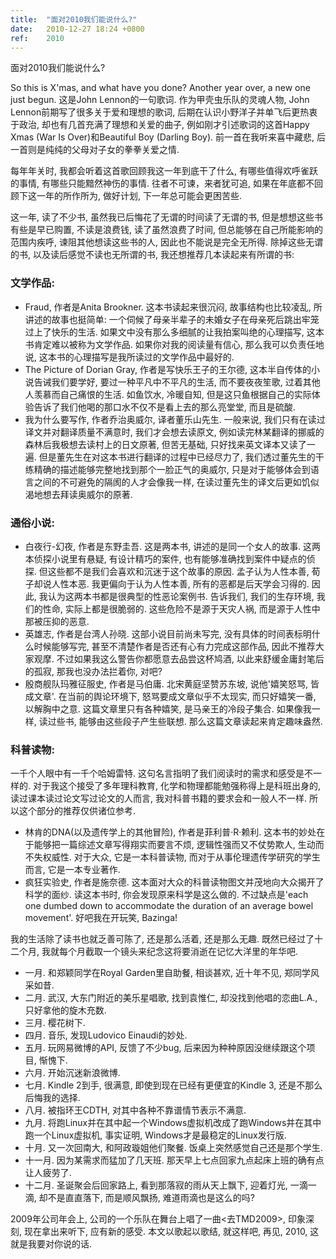 ```yaml
---
title:  "面对2010我们能说什么?"
date:   2010-12-27 18:24 +0800
ref:    2010
---
```


面对2010我们能说什么?

So this is X'mas, and what have you done? Another year over, a new one just begun. 这是John Lennon的一句歌词. 作为甲壳虫乐队的灵魂人物, John Lennon前期写了很多关于爱和理想的歌词, 后期在认识小野洋子并单飞后更热衷于政治, 却也有几首充满了理想和关爱的曲子, 例如刚才引述歌词的这首Happy Xmas (War Is Over)和Beautiful Boy (Darling Boy). 前一首在我听来喜中藏悲, 后一首则是纯纯的父母对子女的拳拳关爱之情.

每年年关时, 我都会听着这首歌回顾我这一年到底干了什么, 有哪些值得欢呼雀跃的事情, 有哪些只能黯然神伤的事情. 往者不可谏，来者犹可追, 如果在年底都不回顾下这一年的所作所为, 做好计划, 下一年总可能会更困苦些.

这一年, 读了不少书, 虽然我已后悔花了无谓的时间读了无谓的书, 但是想想这些书有些是早已购置, 不读是浪费钱, 读了虽然浪费了时间, 但总能够在自己所能影响的范围内疾呼, 谏阻其他想读这些书的人, 因此也不能说是完全无所得. 除掉这些无谓的书, 以及读后感觉不读也无所谓的书, 我还想推荐几本读起来有所谓的书:

### 文学作品:

* Fraud, 作者是Anita Brookner. 这本书读起来很沉闷, 故事结构也比较凌乱, 所讲述的故事也挺简单: 一个伺候了母亲半辈子的未婚女子在母亲死后跳出牢笼过上了快乐的生活. 如果文中没有那么多细腻的让我拍案叫绝的心理描写, 这本书肯定难以被称为文学作品. 如果你对我的阅读量有信心, 那么我可以负责任地说, 这本书的心理描写是我所读过的文学作品中最好的.
* The Picture of Dorian Gray, 作者是写快乐王子的王尔德, 这本半自传体的小说告诫我们要学好, 要过一种平凡中不平凡的生活, 而不要夜夜笙歌, 过着其他人羡慕而自己痛恨的生活. 如鱼饮水, 冷暖自知, 但是这只鱼根据自己的实际体验告诉了我们他喝的那口水不仅不是看上去的那么亮堂堂, 而且是硫酸.
* 我为什么要写作, 作者乔治奥威尔, 译者董乐山先生. 一般来说, 我们只有在读过译文并对翻译质量不满意时, 我们才会想去读原文, 例如读完林某翻译的挪威的森林后我极想去读村上的日文原著, 但苦无基础, 只好找来英文译本又读了一遍. 但是董先生在对这本书进行翻译的过程中已经尽力了, 我们透过董先生的干练精确的描述能够完整地找到那个一脸正气的奥威尔, 只是对于能够体会到语言之间的不可避免的隔阂的人才会像我一样, 在读过董先生的译文后更如饥似渴地想去拜读奥威尔的原著.

### 通俗小说:

* 白夜行-幻夜, 作者是东野圭吾. 这是两本书, 讲述的是同一个女人的故事. 这两本侦探小说里有悬疑, 有设计精巧的案件, 也有能够准确找到案件中疑点的侦探. 但这些都不是我们会喜欢和沉迷于这个故事的原因. 孟子认为人性本善, 荀子却说人性本恶. 我更偏向于认为人性本善, 所有的恶都是后天学会习得的. 因此, 我认为这两本书都是很典型的性恶论案例书. 告诉我们, 我们的生存环境, 我们的性命, 实际上都是很脆弱的. 这些危险不是源于天灾人祸, 而是源于人性中那被压抑的恶意.
* 英雄志, 作者是台湾人孙晓. 这部小说目前尚未写完, 没有具体的时间表标明什么时候能够写完, 甚至不清楚作者是否还有心有力完成这部作品, 因此不推荐大家观摩. 不过如果我这么警告你都愿意去品尝这杯鸠酒, 以此来舒缓金庸封笔后的孤寂, 那我也没办法拦着你, 对吧?
* 殷商舰队玛雅征服史, 作者是马伯庸. 北宋黄庭坚赞苏东坡, 说他'嬉笑怒骂, 皆成文章'. 在当前的舆论环境下, 怒骂要成文章似乎不太现实, 而只好嬉笑一番, 以解胸中之意. 这篇文章里只有各种嬉笑, 是马亲王的冷段子集合. 如果像我一样, 读过些书, 能够由这些段子产生些联想. 那么这篇文章读起来肯定趣味盎然.

### 科普读物:

一千个人眼中有一千个哈姆雷特. 这句名言指明了我们阅读时的需求和感受是不一样的. 对于我这个接受了多年理科教育, 化学和物理都能勉强称得上是科班出身的, 读过课本读过论文写过论文的人而言, 我对科普书籍的要求会和一般人不一样. 所以这个部分的推荐仅供诸位参考.

* 林肯的DNA(以及遗传学上的其他冒险), 作者是菲利普·R·赖利. 这本书的妙处在于能够把一篇综述文章写得翔实而要言不烦, 逻辑性强而又不仗势欺人,  生动而不失权威性. 对于大众, 它是一本科普读物, 而对于从事伦理遗传学研究的学生而言, 它是一本专业著作.
* 疯狂实验史, 作者是施奈德. 这本面对大众的科普读物图文并茂地向大众揭开了科学的面纱. 读这本书时, 你会发现原来科学是这么做的. 不过缺点是'each one dumbed down to accommodate the duration of an average bowel movement'. 好吧我在开玩笑, Bazinga!

我的生活除了读书也就乏善可陈了, 还是那么活着, 还是那么无趣. 既然已经过了十二个月, 我就每个月截取一个镜头来纪念这将要消逝在记忆大洋里的年华吧.

* 一月. 和郑颖同学在Royal Garden里自助餐, 相谈甚欢, 近十年不见, 郑同学风采如昔.
* 二月. 武汉, 大东门附近的美乐星唱歌, 找到袁惟仁, 却没找到他唱的恋曲L.A., 只好拿他的旋木充数.
* 三月. 樱花树下.
* 四月. 音乐, 发现Ludovico Einaudi的妙处.
* 五月. 玩网易微博的API, 反馈了不少bug, 后来因为种种原因没继续跟这个项目, 惭愧下.
* 六月. 开始沉迷新浪微博.
* 七月. Kindle 2到手, 很满意, 即使到现在已经有更便宜的Kindle 3, 还是不那么后悔我的选择.
* 八月. 被指环王CDTH, 对其中各种不靠谱情节表示不满意.
* 九月. 将跑Linux并在其中起一个Windows虚拟机改成了跑Windows并在其中跑一个Linux虚拟机, 事实证明, Windows才是最稳定的Linux发行版.
* 十月. 又一次回南大, 和阿政璇姐他们聚餐. 饭桌上突然感觉自己还是那个学生.
* 十一月. 因为某需求而猛加了几天班. 那天早上七点回家九点起床上班的确有点让人疲劳了.
* 十二月. 圣诞聚会后回家路上, 看到那落寂的雨从天上飘下, 迎着灯光, 一滴一滴, 却不是直直落下, 而是顺风飘扬, 难道雨滴也是这么的吗?

2009年公司年会上, 公司的一个乐队在舞台上唱了一曲&lt;去TMD2009&gt;, 印象深刻, 现在拿出来听下, 应有新的感受. 本文以歌起以歌结, 就这样吧, 再见, 2010, 这就是我要对你说的话.
